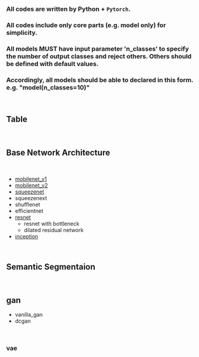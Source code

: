 ### All codes are written by Python + `Pytorch`.
### All codes include only core parts (e.g. model only) for simplicity.
### All models MUST have input parameter 'n_classes' to specify the number of output classes and reject others. Others should be defined  with default values. 
### Accordingly, all models should be able to declared in this form. e.g. "model(n_classes=10)"

<br>

## **Table**

<br>

## **Base Network Architecture**

<br>

- [mobilenet_v1](https://github.com/gaussian37/Deep-Learning-Implementation/tree/master/mobilenet_v1)
- [mobilenet_v2](https://github.com/gaussian37/Deep-Learning-Implementation/tree/master/mobilenet_v2)
- [squeezenet](https://github.com/gaussian37/Deep-Learning-Implementation/tree/master/squeezenet)
- squeezenext
- shufflenet
- efficientnet
- [resnet](https://github.com/gaussian37/Deep-Learning-Implementation/blob/master/resnet)
    - resnet with bottleneck
	- dilated residual network
- [inception](https://github.com/gaussian37/Deep-Learning-Implementation/blob/master/inception)


<br>

## **Semantic Segmentaion**

<br>

## **gan**
- vanilla_gan
- dcgan	

<br>
 
### **vae**
  
